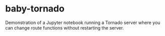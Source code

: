# baby-tornado
Demonstration of a Jupyter notebook running a Tornado server where you can change route functions without restarting the server.
